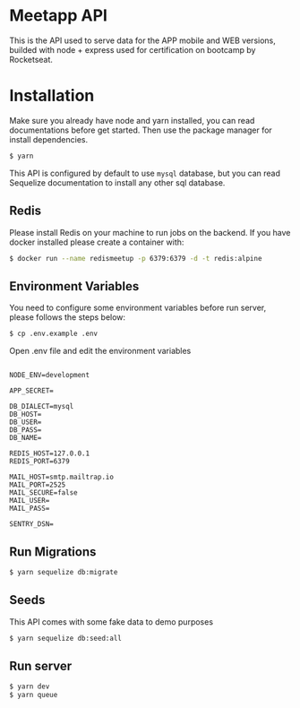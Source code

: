 # Meetapp API

This is the API used to serve data for the APP mobile and WEB versions, builded with node + express used for certification on bootcamp by Rocketseat.

# Installation

Make sure you already have node and yarn installed, you can read documentations before get started. Then use the package manager for install dependencies.

```bash
$ yarn
```
This API is configured by default to use ``mysql`` database, but you can read Sequelize documentation to install any other sql database.



## Redis

Please install Redis on your machine to run jobs on the backend.
If you have docker installed please create a container with:

```sh
$ docker run --name redismeetup -p 6379:6379 -d -t redis:alpine
```


## Environment Variables


You need to configure some environment variables before run server, please follows the steps below:

```sh
$ cp .env.example .env
```

Open .env file and edit the environment variables

```APP_URL=http://localhost:3333

NODE_ENV=development

APP_SECRET=

DB_DIALECT=mysql
DB_HOST=
DB_USER=
DB_PASS=
DB_NAME=

REDIS_HOST=127.0.0.1
REDIS_PORT=6379

MAIL_HOST=smtp.mailtrap.io
MAIL_PORT=2525
MAIL_SECURE=false
MAIL_USER=
MAIL_PASS=

SENTRY_DSN=
```

## Run Migrations

```sh
$ yarn sequelize db:migrate
```

## Seeds
This API comes with some fake data to demo purposes

```sh
$ yarn sequelize db:seed:all
```

## Run server

```sh
$ yarn dev
$ yarn queue
```